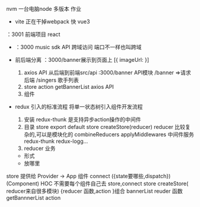 nvm 一台电脑node 多版本 作业

- vite 正在干掉webpack
 快 vue3

 ：3001 前端项目 react
 - ：3000  music sdk API
    跨域访问 端口不一样也叫跨域
 - 前后端分离
    ：3000/banner展示到页面上
    [{
        imageUrl:
    }]
    1. axios API 从后端到前端src/api :3000/banner API模块 /banner =>请求后端
        /singers 歌手列表
    2. store  action getBannerList axios API 
    3. 组件 


- redux 引入的标准流程
    将单一状态树引入组件开发流程
    1. 安装
    redux-thunk 是支持异步action操作的中间件
    2. 目录 store
    export default store
    createStore(reducer)
    reducer 比较复杂的,可以是模块化的 combineReducers
    applyMiddlewares 中间件服务 redux-thunk redux-logg...
    3. reducer 业务
    - 形式
    - 放哪里

store 提供给 Provider -> App 组件
connect ({state要哪些,dispatch})
(Component) HOC 不需要每个组件自己去 store,connect
store createStore( reducer来自很多模块)
{reducer 函数,action }组合
bannerList reuder 函数 getBannnerList
action